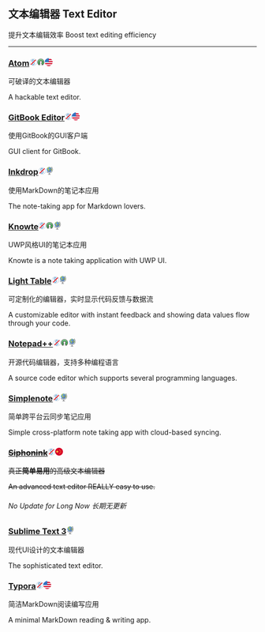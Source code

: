 ## 文本编辑器   Text Editor

提升文本编辑效率   Boost text editing efficiency

---

### [Atom](https://atom.io/)![](/assets/图片2.png)![](/assets/open-source-icon.png)![](/assets/united-states.png)

可破译的文本编辑器

A hackable text editor.

### [GitBook Editor](https://www.gitbook.com/editor)![](/assets/图片2.png)![](/assets/united-states.png)

使用GitBook的GUI客户端

GUI client for GitBook.

### [Inkdrop](https://www.inkdrop.info/)![](/assets/图片2.png)![](/assets/earth-globe.png)

使用MarkDown的笔记本应用

The note-taking app for Markdown lovers.

### [Knowte](http://www.digimezzo.com/content/software/knowte/)![](/assets/图片2.png)![](/assets/open-source-icon.png)![](/assets/earth-globe.png)

UWP风格UI的笔记本应用

Knowte is a note taking application with UWP UI.

### [Light Table](http://lighttable.com/)![](/assets/图片2.png)![](/assets/earth-globe.png)

可定制化的编辑器，实时显示代码反馈与数据流

A customizable editor with instant feedback and showing data values flow through your code.

### [Notepad++](https://notepad-plus-plus.org/)![](/assets/图片2.png)![](/assets/open-source-icon.png)![](/assets/earth-globe.png)

开源代码编辑器，支持多种编程语言

A source code editor which supports several programming languages.

### [Simplenote](https://simplenote.com/)![](/assets/图片2.png)![](/assets/earth-globe.png)

简单跨平台云同步笔记应用

Simple cross-platform note taking app with cloud-based syncing.

### [~~Siphonink~~](http://nullice.com/Gasoft/Siphonink/)![](/assets/图片2.png)![](/assets/china.png)

~~真正**简单易用**的高级文本编辑器~~

~~An advanced text editor REALLY easy to use.~~

###### No Update for Long Now 长期无更新

### [Sublime Text 3](http://www.sublimetext.com/3)![](/assets/earth-globe.png)

现代UI设计的文本编辑器

The sophisticated text editor.

### [Typora](https://typora.io/)![](/assets/图片2.png)![](/assets/united-states.png)

简洁MarkDown阅读编写应用

A minimal MarkDown reading & writing app.

